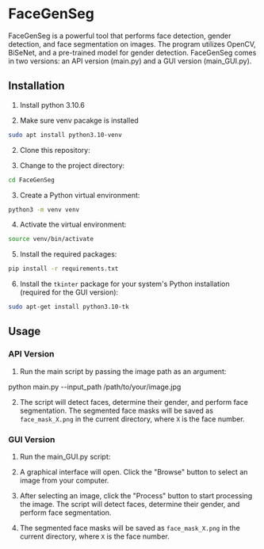 # FaceGenSeg

FaceGenSeg is a powerful tool that performs face detection, gender detection, and face segmentation on images. The program utilizes OpenCV, BiSeNet, and a pre-trained model for gender detection. FaceGenSeg comes in two versions: an API version (main.py) and a GUI version (main_GUI.py).

## Installation

1. Install python 3.10.6


2. Make sure venv pacakge is installed
```bash
sudo apt install python3.10-venv
```

2. Clone this repository:

3. Change to the project directory:

```bash
cd FaceGenSeg
```

3. Create a Python virtual environment:

```bash
python3 -m venv venv
```

4. Activate the virtual environment:

```bash
source venv/bin/activate
```

5. Install the required packages:

```bash
pip install -r requirements.txt
```

6. Install the `tkinter` package for your system's Python installation (required for the GUI version):

```bash
sudo apt-get install python3.10-tk
```
## Usage

### API Version

1. Run the main script by passing the image path as an argument:

python main.py --input_path /path/to/your/image.jpg


2. The script will detect faces, determine their gender, and perform face segmentation. The segmented face masks will be saved as `face_mask_X.png` in the current directory, where `X` is the face number.

### GUI Version

1. Run the main_GUI.py script:

2. A graphical interface will open. Click the "Browse" button to select an image from your computer.

3. After selecting an image, click the "Process" button to start processing the image. The script will detect faces, determine their gender, and perform face segmentation.

4. The segmented face masks will be saved as `face_mask_X.png` in the current directory, where `X` is the face number.
